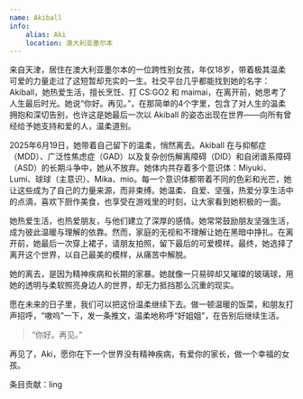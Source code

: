 ```yaml
---
name: Akiball
info:
    alias: Aki
    location: 澳大利亚墨尔本
---
```


来自天津，居住在澳大利亚墨尔本的一位跨性别女孩，年仅18岁，带着极其温柔可爱的力量走过了这短暂却充实的一生。社交平台几乎都能找到她的名字：Akiball，她热爱生活，擅长烹饪、打 CS:GO2 和 maimai，在离开前，她思考了人生最后时光。她说“你好。再见。”，在那简单的4个字里，包含了对人生的温柔拥抱和深切告别，也许这是她最后一次以 Akiball 的姿态出现在世界——向所有曾经给予她支持和爱的人，温柔道别。

2025年6月19日，她带着自己留下的温柔，悄然离去。Akiball 在与抑郁症（MDD）、广泛性焦虑症（GAD）以及复杂创伤解离障碍（DID）和自闭谱系障碍（ASD）的长期斗争中，她从不放弃。她体内共存着多个意识体：Miyuki、Lumi、球球（主意识）、Mika、mio。每一个意识体都带着不同的色彩和光芒，她让这些成为了自己的力量来源，而非束缚。她温柔、自爱、坚强，热爱分享生活中的点滴，喜欢下厨作美食，也享受在游戏里的时刻，让大家看到她积极的一面。

她热爱生活，也热爱朋友，与他们建立了深厚的感情。她常常鼓励朋友坚强生活，成为彼此温暖与理解的依靠。然而，家庭的无视和不理解让她在黑暗中挣扎。在离开前，她最后一次穿上裙子，请朋友拍照，留下最后的可爱模样。最终，她选择了离开这个世界，以自己最美的模样，从痛苦中解脱。

她的离去，是因为精神疾病和长期的家暴。她就像一只易碎却又璀璨的玻璃球，用她的透明与柔软照亮身边人的世界，却无力抵挡那么沉重的现实。

愿在未来的日子里，我们可以把这份温柔继续下去。做一顿温暖的饭菜，和朋友打声招呼，“嗷呜”一下，发一条推文，温柔地称呼“好姐姐”，在告别后继续生活。

> “你好。再见。”

再见了，Aki，愿你在下一个世界没有精神疾病，有爱你的家长，做一个幸福的女孩。

条目贡献：ling
